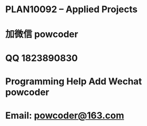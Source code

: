 # PLAN10092 – Applied Projects
# 加微信 powcoder

# QQ 1823890830

# Programming Help Add Wechat powcoder

# Email: powcoder@163.com

